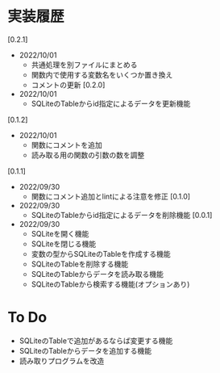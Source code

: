 # 実装履歴
[0.2.1]
* 2022/10/01
  * 共通処理を別ファイルにまとめる
  * 関数内で使用する変数名をいくつか置き換え
  * コメントの更新
[0.2.0]
* 2022/10/01
  * SQLiteのTableからid指定によるデータを更新機能

[0.1.2]
* 2022/10/01
  * 関数にコメントを追加
  * 読み取る用の関数の引数の数を調整

[0.1.1]
* 2022/09/30
  * 関数にコメント追加とlintによる注意を修正
[0.1.0]
* 2022/09/30
  * SQLiteのTableからid指定によるデータを削除機能
[0.0.1]
* 2022/09/30
  * SQLiteを開く機能
  * SQLiteを閉じる機能
  * 変数の型からSQLiteのTableを作成する機能
  * SQLiteのTableを削除する機能
  * SQLiteのTableからデータを読み取る機能
  * SQLiteのTableから検索する機能(オプションあり)

# To Do
* SQLiteのTableで追加があるならば変更する機能
* SQLiteのTableからデータを追加する機能
* 読み取りプログラムを改造